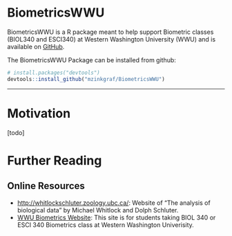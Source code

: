 <!-- README.md is generated from README.Rmd. Please edit that file -->
BiometricsWWU
=============

BiometricsWWU is a R package meant to help support Biometric classes
(BIOL340 and ESCI340) at Western Washington University (WWU) and is
available on [GitHub](https://github.com/mzinkgraf/BiometricsWWU).

The BiometricsWWU Package can be installed from github:

``` r
# install.packages("devtools")
devtools::install_github("mzinkgraf/BiometricsWWU")
```

------------------------------------------------------------------------

Motivation
==========

\[todo\]

Further Reading
===============

Online Resources
----------------

-   <http://whitlockschluter.zoology.ubc.ca/>: Website of “The analysis
    of biological data” by Michael Whitlock and Dolph Schluter.
-   [WWU Biometrics
    Website](http://myweb.facstaff.wwu.edu/~minerb2/biometrics/index.html):
    This site is for students taking BIOL 340 or ESCI 340 Biometrics
    class at Western Washington Univerisity.
